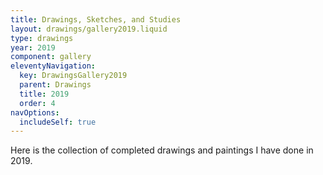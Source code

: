```yaml
---
title: Drawings, Sketches, and Studies
layout: drawings/gallery2019.liquid
type: drawings
year: 2019
component: gallery
eleventyNavigation:
  key: DrawingsGallery2019
  parent: Drawings
  title: 2019
  order: 4
navOptions:
  includeSelf: true
---
```


Here is the collection of completed drawings and paintings I have done in 2019.
